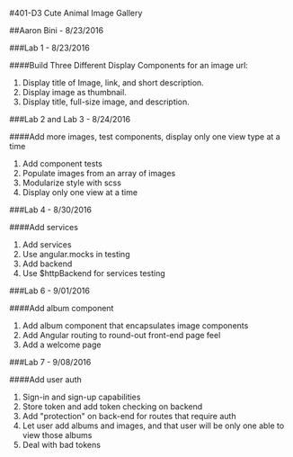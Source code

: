 #401-D3 Cute Animal Image Gallery

##Aaron Bini - 8/23/2016

###Lab 1 - 8/23/2016

####Build Three Different Display Components for an image url:

1. Display title of Image, link, and short description.
2. Display image as thumbnail.
3. Display title, full-size image, and description.

###Lab 2 and Lab 3 - 8/24/2016

####Add more images, test components, display only one view type at a time

1. Add component tests
2. Populate images from an array of images
3. Modularize style with scss
4. Display only one view at a time

###Lab 4 - 8/30/2016

####Add services

1. Add services
2. Use angular.mocks in testing
3. Add backend
4. Use $httpBackend for services testing

###Lab 6 - 9/01/2016

####Add album component

1. Add album component that encapsulates image components
2. Add Angular routing to round-out front-end page feel
3. Add a welcome page

###Lab 7 - 9/08/2016

####Add user auth

1. Sign-in and sign-up capabilities
2. Store token and add token checking on backend
3. Add "protection" on back-end for routes that require auth
4. Let user add albums and images, and that user will be only one able to view those albums
5. Deal with bad tokens
